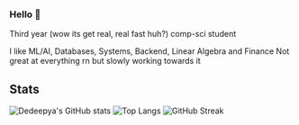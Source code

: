 ### Hello 👋

<!--
**Dd1235/Dd1235** is a ✨ _special_ ✨ repository because its `README.md` (this file) appears on your GitHub profile.
-->

Third year (wow its get real, real fast huh?) comp-sci student

I like ML/AI, Databases, Systems, Backend, Linear Algebra and Finance
Not great at everything rn but slowly working towards it

## Stats

![Dedeepya's GitHub stats](https://github-readme-stats.vercel.app/api?username=Dd1235&show_icons=true&theme=radical)
![Top Langs](https://github-readme-stats.vercel.app/api/top-langs/?username=Dd1235&layout=compact&theme=radical)
![GitHub Streak](https://streak-stats.demolab.com/?user=Dd1235&theme=radical)
